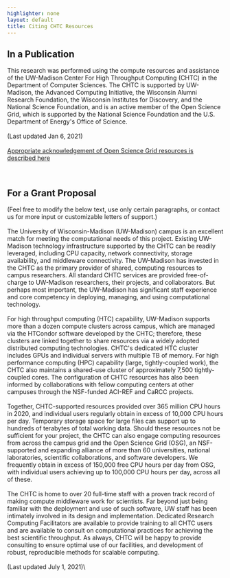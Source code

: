 ```yaml
---
highlighter: none
layout: default
title: Citing CHTC Resources
---
```



In a Publication
----------------

This research was performed using the compute resources and assistance
of the UW-Madison Center For High Throughput Computing (CHTC) in the
Department of Computer Sciences. The CHTC is supported by UW-Madison,
the Advanced Computing Initiative, the Wisconsin Alumni Research
Foundation, the Wisconsin Institutes for Discovery, and the National
Science Foundation, and is an active member of the Open Science Grid,
which is supported by the National Science Foundation and the U.S.
Department of Energy\'s Office of Science.\
\
(Last updated Jan 6, 2021)\
\
[Appropriate acknowledgement of Open Science Grid resources is described here](https://support.opensciencegrid.org/support/solutions/articles/5000640421-acknowledging-the-open-science-grid)
  
<br>

For a Grant Proposal
--------------------

(Feel free to modify the below text, use only certain paragraphs, or
contact us for more input or customizable letters of support.)\
\
The University of Wisconsin-Madison (UW-Madison) campus is an excellent
match for meeting the computational needs of this project. Existing
UW-Madison technology infrastructure supported by the CHTC can be
readily leveraged, including CPU capacity, network connectivity, storage
availability, and middleware connectivity. The UW-Madison has invested 
in the CHTC as the primary provider of shared, computing resources to 
campus researchers. All standard CHTC services are provided 
free-of-charge to UW-Madison researchers, their projects, and 
collaborators. But perhaps most important,
the UW-Madison has significant staff experience and core competency in
deploying, managing, and using computational technology.\
\
For high throughput computing (HTC) capability, UW-Madison supports 
more than a dozen compute clusters across campus, which are managed 
via the HTCondor software developed by the CHTC; therefore, these 
clusters are linked together to share resources via a widely adopted 
distributed computing technologies. CHTC\'s dedicated HTC cluster 
includes GPUs and individual servers with multiple TB of memory. For 
high performance computing (HPC) capability (large, tightly-coupled work), 
the CHTC also maintains a shared-use cluster of approximately 7,500 
tightly-coupled cores. The configuration of CHTC resources has also 
been informed by collaborations with fellow computing centers at other 
campuses through the NSF-funded ACI-REF and CaRCC projects.\
\
Together, CHTC-supported resources provided over 365 million CPU hours 
in 2020, and individual users regularly obtain in excess of 10,000 CPU 
hours per day. Temporary storage space for large files can support up 
to hundreds of terabytes of total working data. Should these resources 
not be sufficient for your project, the CHTC can also engage computing 
resources from across the campus grid and the Open Science Grid (OSG), 
an NSF-supported and expanding alliance of more than 60 universities, 
national laboratories, scientific collaborations, and software developers. 
We frequently obtain in excess of 150,000 free CPU hours per day from OSG, 
with individual users achieving up to 100,000 CPU hours per day, across 
all of these.\
\
The CHTC is home to over 20 full-time staff with a proven track record 
of making compute middleware work for scientists. Far beyond just being 
familiar with the deployment and use of such software, UW staff has been 
intimately involved in its design and implementation.  Dedicated Research 
Computing Facilitators are available to provide training to all CHTC 
users and are available to consult on computational practices for 
achieving the best scientific throughput. As always, CHTC will be happy 
to provide consulting to ensure optimal use of our facilities, and 
development of robust, reproducible methods for scalable computing.\
\
(Last updated July 1, 2021)\


